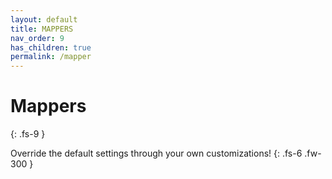 ```yaml
---
layout: default
title: MAPPERS
nav_order: 9
has_children: true
permalink: /mapper
---
```


# Mappers
{: .fs-9 }

Override the default settings through your own customizations!
{: .fs-6 .fw-300 }